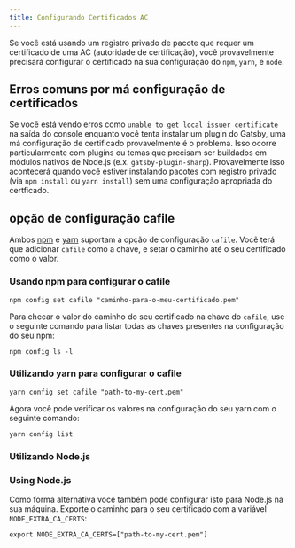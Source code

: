 ```yaml
---
title: Configurando Certificados AC
---
```


Se você está usando um registro privado de pacote que requer um certificado de uma AC (autoridade de certificação), você provavelmente precisará configurar o certificado na sua configuração do `npm`, `yarn`, e `node`.

## Erros comuns por má configuração de certificados

Se você está vendo erros como `unable to get local issuer certificate` na saída do console enquanto você tenta instalar um plugin do Gatsby, uma má configuração de certificado provavelmente é o problema. Isso ocorre particularmente com plugins ou temas que precisam ser buildados em módulos nativos de Node.js (e.x. `gatsby-plugin-sharp`). Provavelmente isso acontecerá quando você estiver instalando pacotes com registro privado (via `npm install` ou `yarn install`) sem uma configuração apropriada do certficado.

## opção de configuração cafile

Ambos [npm](https://docs.npmjs.com/misc/config#cafile) e [yarn](https://yarnpkg.com/lang/en/docs/cli/config/) suportam a opção de configuração `cafile`. Vocẽ terá que adicionar `cafile` como a chave, e setar o caminho até o seu certificado como o valor.

### Usando npm para configurar o cafile

```shell
npm config set cafile "caminho-para-o-meu-certificado.pem"
```

Para checar o valor do caminho do seu certificado na chave do `cafile`, use o seguinte comando para listar todas as chaves presentes na configuração do seu npm:

```shell
npm config ls -l
```

### Utilizando yarn para configurar o cafile

```shell
yarn config set cafile "path-to-my-cert.pem"
```

Agora você pode verificar os valores na configuração do seu yarn com o seguinte comando:

```shell
yarn config list
```

### Utilizando Node.js

### Using Node.js

Como forma alternativa você também pode configurar isto para Node.js na sua máquina. Exporte o caminho para o seu certificado com a variável `NODE_EXTRA_CA_CERTS`:

```shell
export NODE_EXTRA_CA_CERTS=["path-to-my-cert.pem"]
```
